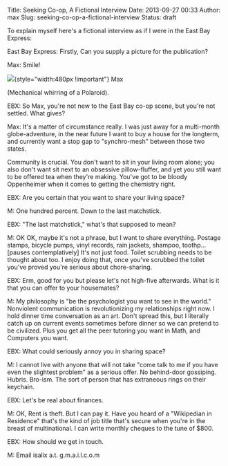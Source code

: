 Title: Seeking Co-op, A Fictional Interview
Date: 2013-09-27 00:33
Author: max
Slug: seeking-co-op-a-fictional-interview
Status: draft

To explain myself here's a fictional interview as if I were in the East Bay Express:

East Bay Express: Firstly, Can you supply a picture for the publication?

Max: Smile!

![](http://notconfusing.com/coop/max.jpg){style="width:480px !important"} Max

(Mechanical whirring of a Polaroid).

EBX: So Max, you're not new to the East Bay co-op scene, but you're not settled. What gives?

Max: It's a matter of circumstance really. I was just away for a multi-month globe-adventure, in the near future I want to buy a house for the longterm, and currently want a stop gap to "synchro-mesh" between those two states.

Community is crucial. You don't want to sit in your living room alone; you also don't want sit next to an obsessive pillow-fluffer, and yet you still want to be offered tea when they're making. You've got to be bloody Oppenheimer when it comes to getting the chemistry right.

EBX: Are you certain that you want to share your living space?

M: One hundred percent. Down to the last matchstick.

EBX: "The last matchstick," what's that supposed to mean?

M: OK OK, maybe it's not a phrase, but I want to share everything. Postage stamps, bicycle pumps, vinyl records, rain jackets, shampoo, toothp... \[pauses contemplatively\] It's not just food. Toilet scrubbing needs to be thought about too. I enjoy doing that, once you've scrubbed the toilet you've proved you're serious about chore-sharing.

EBX: Erm, good for you but please let's not high-five afterwards. What is it that you can offer to your housemates?

M: My philosophy is "be the psychologist you want to see in the world." Nonviolent communication is revolutionizing my relationships right now. I hold dinner time conversation as an art. Don't spread this, but I literally catch up on current events sometimes before dinner so we can pretend to be civilized. Plus you get all the peer tutoring you want in Math, and Computers you want.

EBX: What could seriously annoy you in sharing space?

M: I cannot live with anyone that will not take "come talk to me if you have even the slightest problem" as a serious offer. No behind-door gossiping. Hubris. Bro-ism. The sort of person that has extraneous rings on their keychain.

EBX: Let's be real about finances.

M: OK, Rent is theft. But I can pay it. Have you heard of a "Wikipedian in Residence" that's the kind of job title that's secure when you're in the breast of multinational. I can write monthly cheques to the tune of $800.

EBX: How should we get in touch.

M: Email isalix a.t. g.m.a.i.l.c.o.m
